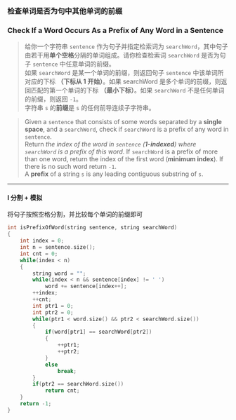 ### 检查单词是否为句中其他单词的前缀
### Check If a Word Occurs As a Prefix of Any Word in a Sentence

> 给你一个字符串 `sentence` 作为句子并指定检索词为 `searchWord`，其中句子由若干用**单个空格**分隔的单词组成。请你检查检索词 `searchWord` 是否为句子 `sentence` 中任意单词的前缀。  
> 如果 `searchWord` 是某一个单词的前缀，则返回句子 `sentence` 中该单词所对应的下标 **（下标从 1 开始）**。如果   searchWord   是多个单词的前缀，则返回匹配的第一个单词的下标 **（最小下标）**。如果 `searchWord` 不是任何单词的前缀，则返回 `-1`。  
> 字符串 `s` 的**前缀**是 `s` 的任何前导连续子字符串。  

> Given a `sentence` that consists of some words separated by a **single space**, and a `searchWord`, check if `searchWord` is a prefix of any word in `sentence`.  
> Return *the index of the word in `sentence` (**1-indexed**) where `searchWord` is a prefix of this word*. If `searchWord` is a prefix of more than one word, return the index of the first word (**minimum index**). If there is no such word return `-1`.  
> A **prefix** of a string `s` is any leading contiguous substring of `s`.  

----------

#### I 分割 + 模拟

将句子按照空格分割，并比较每个单词的前缀即可  

```cpp
int isPrefixOfWord(string sentence, string searchWord) 
{
    int index = 0;
    int n = sentence.size();
    int cnt = 0;
    while(index < n)
    {
        string word = "";
        while(index < n && sentence[index] != ' ')
            word += sentence[index++];
        ++index;
        ++cnt;
        int ptr1 = 0;
        int ptr2 = 0;
        while(ptr1 < word.size() && ptr2 < searchWord.size())
        {
            if(word[ptr1] == searchWord[ptr2])
            {
                ++ptr1;
                ++ptr2;
            }
            else
                break;
        }
        if(ptr2 == searchWord.size())
            return cnt;
    }
    return -1;
}
```
